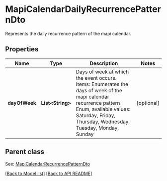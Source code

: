 
# MapiCalendarDailyRecurrencePatternDto

Represents the daily recurrence pattern of the mapi calendar.             

## Properties
Name | Type | Description | Notes
------------ | ------------- | ------------- | -------------
**dayOfWeek** | **List&lt;String&gt;** | Days of week at which the event occurs.              Items: Enumerates the days of week of the mapi calendar recurrence pattern Enum, available values: Saturday, Friday, Thursday, Wednesday, Tuesday, Monday, Sunday |  [optional]

## Parent class

See: [MapiCalendarRecurrencePatternDto](MapiCalendarRecurrencePatternDto.md)



[[Back to Model list]](Models.md) [[Back to API README]](README.md)

